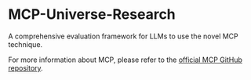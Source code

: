 # MCP-Universe-Research
A comprehensive evaluation framework for LLMs to use the novel MCP technique.

For more information about MCP, please refer to the [official MCP GitHub repository](https://github.com/modelcontextprotocol).